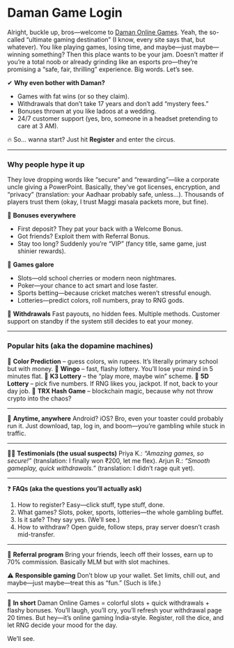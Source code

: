 # Daman Game Login

Alright, buckle up, bros—welcome to [Daman Online Games](https://khpkvk.org/). Yeah, the so-called “ultimate gaming destination” (I know, every site says that, but whatever). You like playing games, losing time, and maybe—just maybe—winning something? Then this place wants to be your jam. Doesn’t matter if you’re a total noob or already grinding like an esports pro—they’re promising a “safe, fair, thrilling” experience. Big words. Let’s see.

✔ **Why even bother with Daman?**

* Games with fat wins (or so they claim).
* Withdrawals that don’t take 17 years and don’t add “mystery fees.”
* Bonuses thrown at you like ladoos at a wedding.
* 24/7 customer support (yes, bro, someone in a headset pretending to care at 3 AM).

🔥 So… wanna start? Just hit **Register** and enter the circus.

---

### Why people hype it up

They love dropping words like “secure” and “rewarding”—like a corporate uncle giving a PowerPoint. Basically, they’ve got licenses, encryption, and “privacy” (translation: your Aadhaar probably safe, unless…). Thousands of players trust them (okay, I trust Maggi masala packets more, but fine).

🎁 **Bonuses everywhere**

* First deposit? They pat your back with a Welcome Bonus.
* Got friends? Exploit them with Referral Bonus.
* Stay too long? Suddenly you’re “VIP” (fancy title, same game, just shinier rewards).

🎰 **Games galore**

* Slots—old school cherries or modern neon nightmares.
* Poker—your chance to act smart and lose faster.
* Sports betting—because cricket matches weren’t stressful enough.
* Lotteries—predict colors, roll numbers, pray to RNG gods.

💸 **Withdrawals**
Fast payouts, no hidden fees. Multiple methods. Customer support on standby if the system still decides to eat your money.

---

### Popular hits (aka the dopamine machines)

🎨 **Color Prediction** – guess colors, win rupees. It’s literally primary school but with money.
🎲 **Wingo** – fast, flashy lottery. You’ll lose your mind in 5 minutes flat.
🎱 **K3 Lottery** – the “play more, maybe win” scheme.
🎯 **5D Lottery** – pick five numbers. If RNG likes you, jackpot. If not, back to your day job.
🔗 **TRX Hash Game** – blockchain magic, because why not throw crypto into the chaos?

---

📱 **Anytime, anywhere**
Android? iOS? Bro, even your toaster could probably run it. Just download, tap, log in, and boom—you’re gambling while stuck in traffic.

---

👩‍💻 **Testimonials (the usual suspects)**
Priya K.: *“Amazing games, so secure!”* (translation: I finally won ₹200, let me flex).
Arjun R.: *“Smooth gameplay, quick withdrawals.”* (translation: I didn’t rage quit yet).

---

❓ **FAQs (aka the questions you’ll actually ask)**

1. How to register? Easy—click stuff, type stuff, done.
2. What games? Slots, poker, sports, lotteries—the whole gambling buffet.
3. Is it safe? They say yes. (We’ll see.)
4. How to withdraw? Open guide, follow steps, pray server doesn’t crash mid-transfer.

---

🎉 **Referral program**
Bring your friends, leech off their losses, earn up to 70% commission. Basically MLM but with slot machines.

⚠️ **Responsible gaming**
Don’t blow up your wallet. Set limits, chill out, and maybe—just maybe—treat this as “fun.” (Such is life.)

---

🚀 **In short**
Daman Online Games = colorful slots + quick withdrawals + flashy bonuses. You’ll laugh, you’ll cry, you’ll refresh your withdrawal page 20 times. But hey—it’s online gaming India-style. Register, roll the dice, and let RNG decide your mood for the day.

We’ll see.
